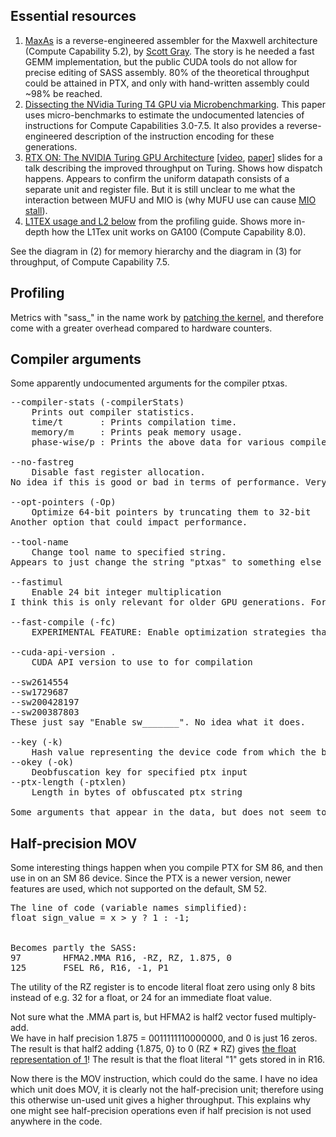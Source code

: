 ## Essential resources
1. [MaxAs](https://github.com/NervanaSystems/maxas) is a reverse-engineered assembler for the Maxwell architecture (Compute Capability 5.2), by [Scott Gray](https://forums.developer.nvidia.com/u/scottgray/summary). The story is he needed a fast GEMM implementation, but the public CUDA tools do not allow for precise editing of SASS assembly. 80% of the theoretical throughput could be attained in PTX, and only with hand-written assembly could ~98% be reached.
2. [Dissecting the NVidia Turing T4 GPU via Microbenchmarking](https://arxiv.org/abs/1903.07486). This paper uses micro-benchmarks to estimate the undocumented latencies of instructions for Compute Capabilities 3.0-7.5. It also provides a reverse-engineered description of the instruction encoding for these generations.
3. [RTX ON: The NVIDIA Turing GPU Architecture](https://old.hotchips.org/hc31/HC31_2.12_NVIDIA_final.pdf) [[video](https://www.youtube.com/watch?v=IjxpMZUqu6c), [paper](https://ieeexplore.ieee.org/document/8981896)] slides for a talk describing the improved throughput on Turing. Shows how dispatch happens. Appears to confirm the uniform datapath consists of a separate unit and register file. But it is still unclear to me what the interaction between MUFU and MIO is (why MUFU use can cause [MIO stall](https://docs.nvidia.com/nsight-compute/ProfilingGuide/#statistical-sampler)).
4. [L1TEX usage and L2 below](https://docs.nvidia.com/nsight-compute/ProfilingGuide/index.html#memory-tables-l1) from the profiling guide. Shows more in-depth how the L1Tex unit works on GA100 (Compute Capability 8.0).

See the diagram in (2) for memory hierarchy and the diagram in (3) for throughput, of Compute Capability 7.5.


## Profiling
Metrics with "sass_" in the name work by [patching the kernel](https://forums.developer.nvidia.com/t/difference-between-thread-inst-executed-metrics/217587), and therefore come with a greater overhead compared to hardware counters.

## Compiler arguments
Some apparently undocumented arguments for the compiler ptxas.
<pre>
--compiler-stats (-compilerStats) <t/m/p>
    Prints out compiler statistics.
    time/t       : Prints compilation time.
    memory/m     : Prints peak memory usage.
    phase-wise/p : Prints the above data for various compiler phases.

--no-fastreg
    Disable fast register allocation.
No idea if this is good or bad in terms of performance. Very curious to try it out.

--opt-pointers (-Op)
    Optimize 64-bit pointers by truncating them to 32-bit
Another option that could impact performance.

--tool-name <string>
    Change tool name to specified string.
Appears to just change the string "ptxas" to something else in the help page.

--fastimul
    Enable 24 bit integer multiplication
I think this is only relevant for older GPU generations. For some reason 24-bit integer mult. was faster then.

--fast-compile (-fc)
    EXPERIMENTAL FEATURE: Enable optimization strategies that improve compilation time while reducing runtime performance

--cuda-api-version <major>.<minor>
    CUDA API version to use to for compilation

--sw2614554
--sw1729687
--sw200428197
--sw200387803
These just say "Enable sw_______". No idea what it does.

--key (-k)
    Hash value representing the device code from which the binaries were compiled
--okey (-ok)
    Deobfuscation key for specified ptx input
--ptx-length (-ptxlen)
    Length in bytes of obfuscated ptx string

Some arguments that appear in the data, but does not seem to work are "-dump-perf-stats", "-forcetext"
</pre>

## Half-precision MOV
Some interesting things happen when you compile PTX for SM 86, and then use in on an SM 86 device. Since the PTX is a newer version, newer features are used, which not supported on the default, SM 52.
<pre>
The line of code (variable names simplified):
float sign_value = x > y ? 1 : -1;


Becomes partly the SASS:
97	      HFMA2.MMA R16, -RZ, RZ, 1.875, 0
125	      FSEL R6, R16, -1, P1 
</pre>
The utility of the RZ register is to encode literal float zero using only 8 bits instead of e.g. 32 for a float, or 24 for an immediate float value.

Not sure what the .MMA part is, but HFMA2 is half2 vector fused multiply-add.<br>
We have in half precision 1.875 = 0011111110000000, and 0 is just 16 zeros. The result is that half2 adding {1.875, 0} to 0 (RZ * RZ) gives [the float representation of 1](https://evanw.github.io/float-toy/)!
The result is that the float literal "1" gets stored in in R16.

Now there is the MOV instruction, which could do the same. I have no idea which unit does MOV, it is clearly not the half-precision unit; therefore using this otherwise un-used unit gives a higher throughput.
This explains why one might see half-precision operations even if half precision is not used anywhere in the code.
